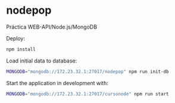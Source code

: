 # nodepop
Práctica WEB-API/Node.js/MongoDB

Deploy:

```sh
npm install
```

Load initial data to database:


```sh
MONGODB="mongodb://172.23.32.1:27017/nodepop" npm run init-db
```

Start the application in development with:

```sh
MONGODB="mongodb://172.23.32.1:27017/cursonode" npm run start
```
